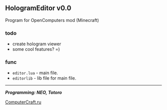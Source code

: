 HologramEditor v0.0
---
Program for OpenComputers mod (Minecraft)

### todo
* create hologram viewer
* some cool features? =) 

### func

* `editor.lua` - main file.
* `editorlib` - lib file for main file.

***
***Programming: NEO, Totoro***

[ComputerCraft.ru](http://computercraft.ru/forum/ "ComputerCraft Forum")
